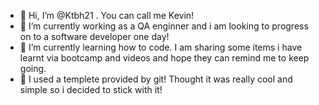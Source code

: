- 👋 Hi, I’m @Ktbh21 . You can call me Kevin!
- 👀 I’m currently working as a QA enginner and i am looking to progress on to a software developer one day!
- 🌱 I’m currently learning how to code. I am sharing some items i have learnt via bootcamp and videos and hope they can remind me to keep going.
- 💞️ I used a templete provided by git! Thought it was really cool and simple so i decided to stick with it!


